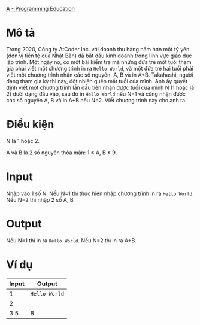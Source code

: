 [A - Programming Education](https://atcoder.jp/contests/ABC112/tasks/abc112_a)

# Mô tả

Trong 2020, Công ty AtCoder Inc. với doanh thu hàng năm hơn một tỷ yên (đơn vị tiền tệ của Nhật Bản) đã bắt đầu kinh doanh trong lĩnh vực giáo dục lập trình.
Một ngày nọ, có một bài kiểm tra mà những đứa trẻ một tuổi tham gia phải viết một chương trình in ra `Hello World`, và một đứa trẻ hai tuổi phải viết một chương trình nhận các số nguyên. A, B và in A+B.
Takahashi, người đang tham gia kỳ thi này, đột nhiên quên mất tuổi của mình.
Anh ấy quyết định viết một chương trình lần đầu tiên nhận được tuổi của mình N (1 hoặc là 2) dưới dạng đầu vào, sau đó in `Hello World` nếu N=1 và cũng nhận được các số nguyên A, B và in A+B nếu N=2.
Viết chương trình này cho anh ta.

# Điều kiện 
N là 1 hoặc 2.

A và B là 2 số nguyên thỏa mãn: 1 ≤ A, B ≤ 9.

# Input
Nhập vào 1 số N.
Nếu N=1 thì thực hiện nhập chương trình in ra `Hello World`.
Nếu N=2 thì nhập 2 số A, B 

# Output
Nếu N=1 thì in ra `Hello World`.
Nếu N=2 thì in ra A+B.

# Ví dụ
| Input | Output |
| ----- | ------ |
| 1 | `Hello World` | 
| 2
3 5| 8 |

